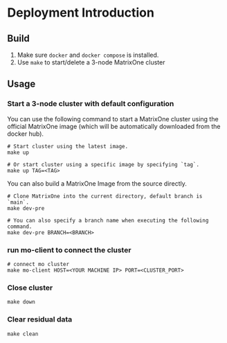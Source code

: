 # Deployment Introduction

## Build

1. Make sure `docker` and `docker compose` is installed.
2. Use `make` to start/delete a 3-node MatrixOne cluster

## Usage

### Start a 3-node cluster with default configuration

You can use the following command to start a MatrixOne cluster using the official MatrixOne image (which will be automatically downloaded from the docker hub).

```shell
# Start cluster using the latest image.
make up

# Or start cluster using a specific image by specifying `tag`.
make up TAG=<TAG>
```

You can also build a MatrixOne Image from the source directly.

```shell
# Clone MatrixOne into the current directory, default branch is `main`.
make dev-pre

# You can also specify a branch name when executing the following command.
make dev-pre BRANCH=<BRANCH>
```

### run mo-client to connect the cluster

```shell
# connect mo cluster
make mo-client HOST=<YOUR MACHINE IP> PORT=<CLUSTER_PORT>
```

### Close cluster

```shell
make down
```

### Clear residual data

```shell
make clean
```